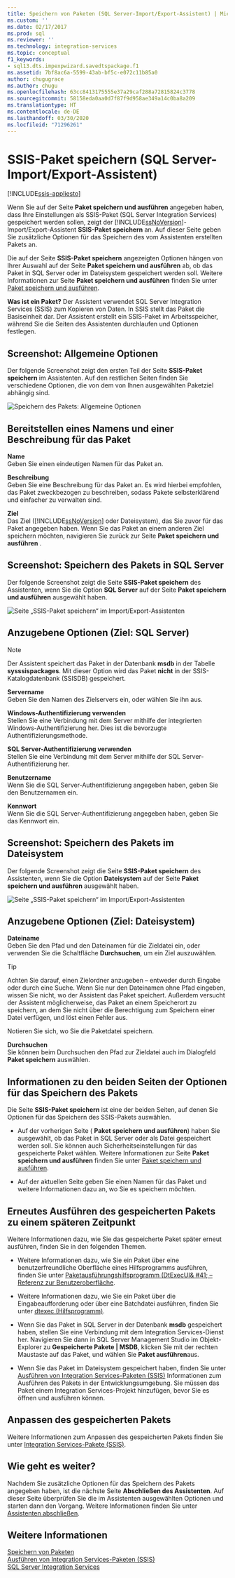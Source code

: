 ```yaml
---
title: Speichern von Paketen (SQL Server-Import/Export-Assistent) | Microsoft-Dokumentation
ms.custom: ''
ms.date: 02/17/2017
ms.prod: sql
ms.reviewer: ''
ms.technology: integration-services
ms.topic: conceptual
f1_keywords:
- sql13.dts.impexpwizard.savedtspackage.f1
ms.assetid: 7bf8ac6a-5599-43ab-bf5c-e072c11b85a0
author: chugugrace
ms.author: chugu
ms.openlocfilehash: 63cc8413175555e37a29caf288a72815824c3778
ms.sourcegitcommit: 58158eda0aa0d7f87f9d958ae349a14c0ba8a209
ms.translationtype: HT
ms.contentlocale: de-DE
ms.lasthandoff: 03/30/2020
ms.locfileid: "71296261"
---
```

# <a name="save-ssis-package-sql-server-import-and-export-wizard"></a>SSIS-Paket speichern (SQL Server-Import/Export-Assistent)

[!INCLUDE[ssis-appliesto](../../includes/ssis-appliesto-ssvrpluslinux-asdb-asdw-xxx.md)]


  Wenn Sie auf der Seite **Paket speichern und ausführen** angegeben haben, dass Ihre Einstellungen als SSIS-Paket (SQL Server Integration Services) gespeichert werden sollen, zeigt der [!INCLUDE[ssNoVersion](../../includes/ssnoversion-md.md)]-Import/Export-Assistent **SSIS-Paket speichern** an. Auf dieser Seite geben Sie zusätzliche Optionen für das Speichern des vom Assistenten erstellten Pakets an.  

Die auf der Seite **SSIS-Paket speichern** angezeigten Optionen hängen von Ihrer Auswahl auf der Seite **Paket speichern und ausführen** ab, ob das Paket in SQL Server oder im Dateisystem gespeichert werden soll. Weitere Informationen zur Seite **Paket speichern und ausführen** finden Sie unter [Paket speichern und ausführen](../../integration-services/import-export-data/save-and-run-package-sql-server-import-and-export-wizard.md).
 
**Was ist ein Paket?** Der Assistent verwendet SQL Server Integration Services (SSIS) zum Kopieren von Daten. In SSIS stellt das Paket die Basiseinheit dar. Der Assistent erstellt ein SSIS-Paket im Arbeitsspeicher, während Sie die Seiten des Assistenten durchlaufen und Optionen festlegen.

## <a name="screen-shot---common-options"></a>Screenshot: Allgemeine Optionen
Der folgende Screenshot zeigt den ersten Teil der Seite **SSIS-Paket speichern** im Assistenten. Auf den restlichen Seiten finden Sie verschiedene Optionen, die von dem von Ihnen ausgewählten Paketziel abhängig sind.

![Speichern des Pakets: Allgemeine Optionen](../../integration-services/import-export-data/media/save-package-common-options.png)

## <a name="provide-a-name-and-description-for-the-package"></a>Bereitstellen eines Namens und einer Beschreibung für das Paket  
 **Name**  
 Geben Sie einen eindeutigen Namen für das Paket an.  
  
 **Beschreibung**  
 Geben Sie eine Beschreibung für das Paket an. Es wird hierbei empfohlen, das Paket zweckbezogen zu beschreiben, sodass Pakete selbsterklärend und einfacher zu verwalten sind.  
  
 **Ziel**  
 Das Ziel ([!INCLUDE[ssNoVersion](../../includes/ssnoversion-md.md)] oder Dateisystem), das Sie zuvor für das Paket angegeben haben. Wenn Sie das Paket an einem anderen Ziel speichern möchten, navigieren Sie zurück zur Seite **Paket speichern und ausführen** .

## <a name="screen-shot---save-the-package-in-sql-server"></a>Screenshot: Speichern des Pakets in SQL Server

 Der folgende Screenshot zeigt die Seite **SSIS-Paket speichern** des Assistenten, wenn Sie die Option **SQL Server** auf der Seite **Paket speichern und ausführen** ausgewählt haben. 
  
![Seite „SSIS-Paket speichern“ im Import/Export-Assistenten](../../integration-services/import-export-data/media/save-package2.png "Seite „SSIS-Paket speichern“ im Import/Export-Assistenten")  

## <a name="options-to-specify-target--sql-server"></a>Anzugebene Optionen (Ziel: SQL Server) 

 > [!NOTE]
 > Der Assistent speichert das Paket in der Datenbank **msdb** in der Tabelle **sysssispackages**. Mit dieser Option wird das Paket **nicht** in der SSIS-Katalogdatenbank (SSISDB) gespeichert.  
 
 **Servername**  
 Geben Sie den Namen des Zielservers ein, oder wählen Sie ihn aus.  
   
 **Windows-Authentifizierung verwenden**  
Stellen Sie eine Verbindung mit dem Server mithilfe der integrierten Windows-Authentifizierung her. Dies ist die bevorzugte Authentifizierungsmethode.  
  
 **SQL Server-Authentifizierung verwenden**  
Stellen Sie eine Verbindung mit dem Server mithilfe der SQL Server-Authentifizierung her.  
  
 **Benutzername**  
Wenn Sie die SQL Server-Authentifizierung angegeben haben, geben Sie den Benutzernamen ein.  
  
 **Kennwort**  
Wenn Sie die SQL Server-Authentifizierung angegeben haben, geben Sie das Kennwort ein.  
    
## <a name="screen-shot---save-the-package-in-the-file-system"></a>Screenshot: Speichern des Pakets im Dateisystem
 
Der folgende Screenshot zeigt die Seite **SSIS-Paket speichern** des Assistenten, wenn Sie die Option **Dateisystem** auf der Seite **Paket speichern und ausführen** ausgewählt haben. 
  
![Seite „SSIS-Paket speichern“ im Import/Export-Assistenten](../../integration-services/import-export-data/media/save-package1.png "Seite „SSIS-Paket speichern“ im Import/Export-Assistenten")  

## <a name="options-to-specify-target--file-system"></a>Anzugebene Optionen (Ziel: Dateisystem)

 **Dateiname**  
 Geben Sie den Pfad und den Dateinamen für die Zieldatei ein, oder verwenden Sie die Schaltfläche **Durchsuchen**, um ein Ziel auszuwählen.  
  
> [!TIP]
> Achten Sie darauf, einen Zielordner anzugeben – entweder durch Eingabe oder durch eine Suche. Wenn Sie nur den Dateinamen ohne Pfad eingeben, wissen Sie nicht, wo der Assistent das Paket speichert. Außerdem versucht der Assistent möglicherweise, das Paket an einem Speicherort zu speichern, an dem Sie nicht über die Berechtigung zum Speichern einer Datei verfügen, und löst einen Fehler aus.  
>   
>  Notieren Sie sich, wo Sie die Paketdatei speichern.  
  
 **Durchsuchen**  
 Sie können beim Durchsuchen den Pfad zur Zieldatei auch im Dialogfeld **Paket speichern** auswählen.  

## <a name="about-the-two-pages-of-options-for-saving-the-package"></a>Informationen zu den beiden Seiten der Optionen für das Speichern des Pakets  
 Die Seite **SSIS-Paket speichern** ist eine der beiden Seiten, auf denen Sie Optionen für das Speichern des SSIS-Pakets auswählen.  
  
-   Auf der vorherigen Seite ( **Paket speichern und ausführen**) haben Sie ausgewählt, ob das Paket in SQL Server oder als Datei gespeichert werden soll. Sie können auch Sicherheitseinstellungen für das gespeicherte Paket wählen. Weitere Informationen zur Seite **Paket speichern und ausführen** finden Sie unter [Paket speichern und ausführen](../../integration-services/import-export-data/save-and-run-package-sql-server-import-and-export-wizard.md).  
  
-   Auf der aktuellen Seite geben Sie einen Namen für das Paket und weitere Informationen dazu an, wo Sie es speichern möchten.  
 
## <a name="run-the-saved-package-again-later"></a>Erneutes Ausführen des gespeicherten Pakets zu einem späteren Zeitpunkt  
 Weitere Informationen dazu, wie Sie das gespeicherte Paket später erneut ausführen, finden Sie in den folgenden Themen.  
  
-   Weitere Informationen dazu, wie Sie ein Paket über eine benutzerfreundliche Oberfläche eines Hilfsprogramms ausführen, finden Sie unter [Paketausführungshilfsprogramm &#40;DtExecUI& #41; – Referenz zur Benutzeroberfläche](../../integration-services/packages/execute-package-utility-dtexecui-ui-reference.md).  
  
-   Weitere Informationen dazu, wie Sie ein Paket über die Eingabeaufforderung oder über eine Batchdatei ausführen, finden Sie unter [dtexec (Hilfsprogramm)](../../integration-services/packages/dtexec-utility.md).  
  
-   Wenn Sie das Paket in SQL Server in der Datenbank **msdb** gespeichert haben, stellen Sie eine Verbindung mit dem Integration Services-Dienst her. Navigieren Sie dann in SQL Server Management Studio im Objekt-Explorer zu **Gespeicherte Pakete | MSDB**, klicken Sie mit der rechten Maustaste auf das Paket, und wählen Sie **Paket ausführen**aus.

-   Wenn Sie das Paket im Dateisystem gespeichert haben, finden Sie unter [Ausführen von Integration Services-Paketen (SSIS)](../../integration-services/packages/run-integration-services-ssis-packages.md) Informationen zum Ausführen des Pakets in der Entwicklungsumgebung. Sie müssen das Paket einem Integration Services-Projekt hinzufügen, bevor Sie es öffnen und ausführen können.  

## <a name="customize-the-saved-package"></a>Anpassen des gespeicherten Pakets  
 Weitere Informationen zum Anpassen des gespeicherten Pakets finden Sie unter [Integration Services-Pakete &#40;SSIS&#41;](../../integration-services/integration-services-ssis-packages.md).  
  
## <a name="whats-next"></a>Wie geht es weiter?  
 Nachdem Sie zusätzliche Optionen für das Speichern des Pakets angegeben haben, ist die nächste Seite **Abschließen des Assistenten**. Auf dieser Seite überprüfen Sie die im Assistenten ausgewählten Optionen und starten dann den Vorgang. Weitere Informationen finden Sie unter [Assistenten abschließen](../../integration-services/import-export-data/complete-the-wizard-sql-server-import-and-export-wizard.md).  
 
## <a name="see-also"></a>Weitere Informationen  
[Speichern von Paketen](../../integration-services/save-packages.md)  
[Ausführen von Integration Services-Paketen (SSIS)](../../integration-services/packages/run-integration-services-ssis-packages.md)  
[SQL Server Integration Services](../../integration-services/sql-server-integration-services.md)
 
 
